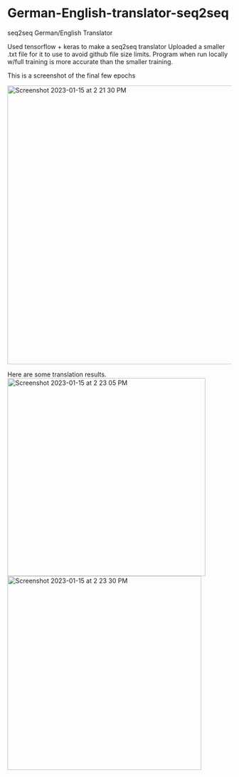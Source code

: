 # German-English-translator-seq2seq
seq2seq German/English Translator

Used tensorflow + keras to make a seq2seq translator
Uploaded a smaller .txt file for it to use to avoid github file size limits. Program when run locally w/full training is more accurate than the smaller training.

This is a screenshot of the final few epochs <br>

<img width="627" alt="Screenshot 2023-01-15 at 2 21 30 PM" src="https://user-images.githubusercontent.com/3958710/212562473-904c65c7-26ff-4d13-a274-0135173047e1.png">

Here are some translation results.
<br>
<img width="445" alt="Screenshot 2023-01-15 at 2 23 05 PM" src="https://user-images.githubusercontent.com/3958710/212562542-908b6740-86a9-490a-b20a-24f8c0360aa8.png">
<br>
<img width="436" alt="Screenshot 2023-01-15 at 2 23 30 PM" src="https://user-images.githubusercontent.com/3958710/212562550-6df88ea8-f5d4-4365-ba1d-1ab4dd155162.png">
